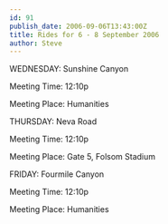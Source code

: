 ```yaml
---
id: 91
publish_date: 2006-09-06T13:43:00Z
title: Rides for 6 - 8 September 2006
author: Steve
---
```

WEDNESDAY: Sunshine Canyon

Meeting Time: 12:10p

Meeting Place: Humanities

THURSDAY: Neva Road

Meeting Time: 12:10p

Meeting Place: Gate 5, Folsom Stadium

FRIDAY: Fourmile Canyon

Meeting Time: 12:10p

Meeting Place: Humanities